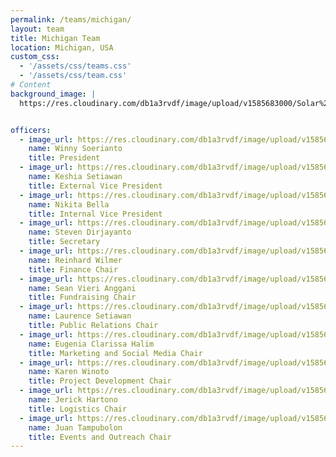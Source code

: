 ```yaml
---
permalink: /teams/michigan/
layout: team
title: Michigan Team
location: Michigan, USA
custom_css:
  - '/assets/css/teams.css'
  - '/assets/css/team.css'
# Content
background_image: |
  https://res.cloudinary.com/db1a3rvdf/image/upload/v1585683000/Solar%20Chapter%20Website/teams_page/michigan/FALL_19_TEAM_PHOTO/michigan_team_2_sqcc6t.jpg


officers:
  - image_url: https://res.cloudinary.com/db1a3rvdf/image/upload/v1585683011/Solar%20Chapter%20Website/teams_page/michigan/FALL_19_TEAM_PHOTO/Winny_Soerianto_p6nyo4.jpg
    name: Winny Soerianto
    title: President
  - image_url: https://res.cloudinary.com/db1a3rvdf/image/upload/v1585683009/Solar%20Chapter%20Website/teams_page/michigan/FALL_19_TEAM_PHOTO/Keshia_Samantha_Setiawan_alddni.jpg
    name: Keshia Setiawan
    title: External Vice President
  - image_url: https://res.cloudinary.com/db1a3rvdf/image/upload/v1585683000/Solar%20Chapter%20Website/teams_page/michigan/FALL_19_TEAM_PHOTO/Nikita_Bella_esfui9.jpg
    name: Nikita Bella
    title: Internal Vice President
  - image_url: https://res.cloudinary.com/db1a3rvdf/image/upload/v1585682999/Solar%20Chapter%20Website/teams_page/michigan/FALL_19_TEAM_PHOTO/Steven_Dirjayanto_vcsqef.jpg
    name: Steven Dirjayanto
    title: Secretary
  - image_url: https://res.cloudinary.com/db1a3rvdf/image/upload/v1585683013/Solar%20Chapter%20Website/teams_page/michigan/FALL_19_TEAM_PHOTO/Reinhard_Wilmer_m8jhnf.jpg
    name: Reinhard Wilmer
    title: Finance Chair
  - image_url: https://res.cloudinary.com/db1a3rvdf/image/upload/v1585683014/Solar%20Chapter%20Website/teams_page/michigan/FALL_19_TEAM_PHOTO/Sean_Vieri_Anggani_hcrcz0.jpg
    name: Sean Vieri Anggani
    title: Fundraising Chair
  - image_url: https://res.cloudinary.com/db1a3rvdf/image/upload/v1585683014/Solar%20Chapter%20Website/teams_page/michigan/FALL_19_TEAM_PHOTO/Laurence_Setiawan_n6w3oh.jpg
    name: Laurence Setiawan
    title: Public Relations Chair
  - image_url: https://res.cloudinary.com/db1a3rvdf/image/upload/v1585683013/Solar%20Chapter%20Website/teams_page/michigan/FALL_19_TEAM_PHOTO/Clarissa_Halim_hj4cvu.jpg
    name: Eugenia Clarissa Halim
    title: Marketing and Social Media Chair
  - image_url: https://res.cloudinary.com/db1a3rvdf/image/upload/v1585683003/Solar%20Chapter%20Website/teams_page/michigan/FALL_19_TEAM_PHOTO/Karen_Winoto_z03kox.jpg
    name: Karen Winoto
    title: Project Development Chair
  - image_url: https://res.cloudinary.com/db1a3rvdf/image/upload/v1585683010/Solar%20Chapter%20Website/teams_page/michigan/FALL_19_TEAM_PHOTO/Jerick_Hartono_xpu9t4.jpg
    name: Jerick Hartono
    title: Logistics Chair
  - image_url: https://res.cloudinary.com/db1a3rvdf/image/upload/v1585683015/Solar%20Chapter%20Website/teams_page/michigan/FALL_19_TEAM_PHOTO/Juan_Tampubolon_v8csof.jpg
    name: Juan Tampubolon
    title: Events and Outreach Chair
---
```

